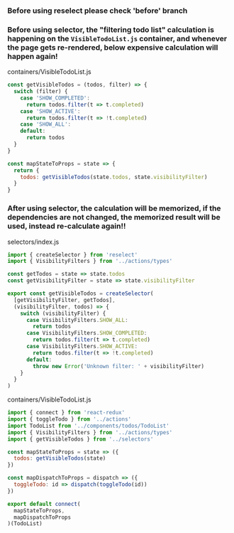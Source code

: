 ### Before using reselect please check 'before' branch

### Before using selector, the "filtering todo list" calculation is happening on the `VisibleTodoList.js` container, and whenever the page gets re-rendered, below expensive calculation will happen again!

containers/VisibleTodoList.js
```js
const getVisibleTodos = (todos, filter) => {
  switch (filter) {
    case 'SHOW_COMPLETED':
      return todos.filter(t => t.completed)
    case 'SHOW_ACTIVE':
      return todos.filter(t => !t.completed)
    case 'SHOW_ALL':
    default:
      return todos
  }
}

const mapStateToProps = state => {
  return {
    todos: getVisibleTodos(state.todos, state.visibilityFilter)
  }
}
```

### After using selector, the calculation will be memorized, if the dependencies are not changed, the memorized result will be used, instead re-calculate again!!

selectors/index.js
```js
import { createSelector } from 'reselect'
import { VisibilityFilters } from '../actions/types'

const getTodos = state => state.todos
const getVisibilityFilter = state => state.visibilityFilter

export const getVisibleTodos = createSelector(
  [getVisibilityFilter, getTodos],
  (visibilityFilter, todos) => {
    switch (visibilityFilter) {
      case VisibilityFilters.SHOW_ALL:
        return todos
      case VisibilityFilters.SHOW_COMPLETED:
        return todos.filter(t => t.completed)
      case VisibilityFilters.SHOW_ACTIVE:
        return todos.filter(t => !t.completed)
      default:
        throw new Error('Unknown filter: ' + visibilityFilter)
    }
  }
)
```

containers/VisibleTodoList.js
```js
import { connect } from 'react-redux'
import { toggleTodo } from '../actions'
import TodoList from '../components/todos/TodoList'
import { VisibilityFilters } from '../actions/types'
import { getVisibleTodos } from '../selectors'

const mapStateToProps = state => ({
  todos: getVisibleTodos(state)
})

const mapDispatchToProps = dispatch => ({
  toggleTodo: id => dispatch(toggleTodo(id))
})

export default connect(
  mapStateToProps,
  mapDispatchToProps
)(TodoList)
```

